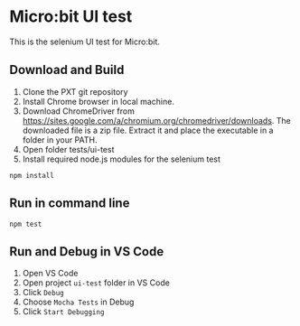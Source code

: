 # Micro:bit UI test 

This is the selenium UI test for Micro:bit.

## Download and Build

1. Clone the PXT git repository
2. Install Chrome browser in local machine.
3. Download ChromeDriver from https://sites.google.com/a/chromium.org/chromedriver/downloads. The downloaded file is a zip file. Extract it and place the executable in a folder in your PATH.
4. Open folder tests/ui-test 
5. Install required node.js modules for the selenium test

```
npm install
```

## Run in command line

```
npm test
```

## Run and Debug in VS Code

1. Open VS Code 
2. Open project `ui-test` folder in VS Code
3. Click `Debug`
4. Choose `Mocha Tests` in Debug
5. Click `Start Debugging`

